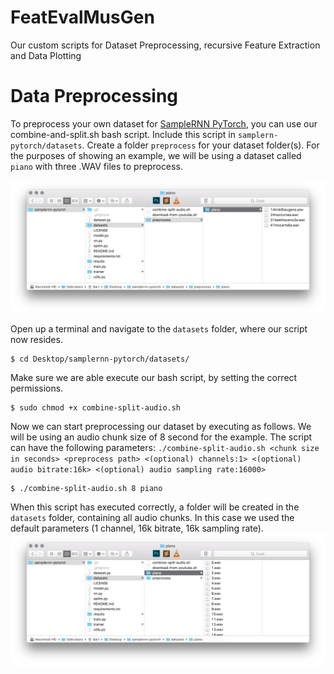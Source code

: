 # FeatEvalMusGen
Our custom scripts for Dataset Preprocessing, recursive Feature Extraction and Data Plotting

# Data Preprocessing 

To preprocess your own dataset for [SampleRNN PyTorch](https://github.com/deepsound-project/samplernn-pytorch "Github Repository of SampleRNN PyTorch"), you can use our combine-and-split.sh bash script. Include this script in `samplern-pytorch/datasets`. Create a folder `preprocess` for your dataset folder(s). For the purposes of showing an example, we will be using a dataset called `piano` with three .WAV files to preprocess.

![This is how the folder would look like after this step](folder-example-before.png?raw=true "This is how the folder would look like before executing.")

Open up a terminal and navigate to the `datasets` folder, where our script now resides.
```
$ cd Desktop/samplernn-pytorch/datasets/
```
Make sure we are able execute our bash script, by setting the correct permissions.
```
$ sudo chmod +x combine-split-audio.sh 
```
Now we can start preprocessing our dataset by executing as follows. We will be using an audio chunk size of 8 second for the example. 
The script can have the following parameters: `./combine-split-audio.sh <chunk size in seconds> <preprocess path> <(optional) channels:1> <(optional) audio bitrate:16k> <(optional) audio sampling rate:16000>`
```
$ ./combine-split-audio.sh 8 piano
```
When this script has executed correctly, a folder will be created in the `datasets` folder, containing all audio chunks. In this case we used the default parameters (1 channel, 16k bitrate, 16k sampling rate).
![This is how the folder would look like after this step](folder-example-after.png?raw=true "This is how the folder would look like after.")


